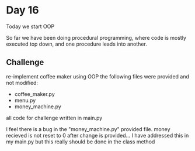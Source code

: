 # Day 16

Today we start OOP

So far we have been doing procedural programming, where code is mostly executed top down, and one procedure leads into another.

## Challenge

re-implement coffee maker using OOP the following files were provided and not modified:

- coffee_maker.py
- menu.py
- money_machine.py

all code for challenge written in main.py

I feel there is a bug in the "money_machine.py" provided file. money recieved is not reset to 0 after change is provided... I have addressed this in my main.py but this really should be done in the class method
